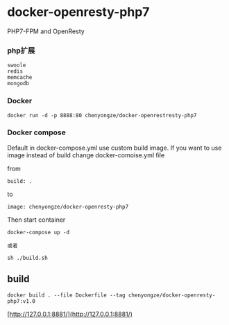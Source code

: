 # docker-openresty-php7
PHP7-FPM and OpenResty

### php扩展

```
swoole
redis
memcache
mongodb
```


### Docker

```
docker run -d -p 8888:80 chenyongze/docker-openrestresty-php7
```

### Docker compose

Default in docker-compose.yml use custom build image.
If you want to use image instead of build change docker-comoise.yml file

from

```
build: .
```

to

```
image: chenyongze/docker-openresty-php7
```

Then start container

```
docker-compose up -d

或者

sh ./build.sh
```



## build

```
docker build . --file Dockerfile --tag chenyongze/docker-openresty-php7:v1.0
```

[http://127.0.0.1:8881/](http://127.0.0.1:8881/)

